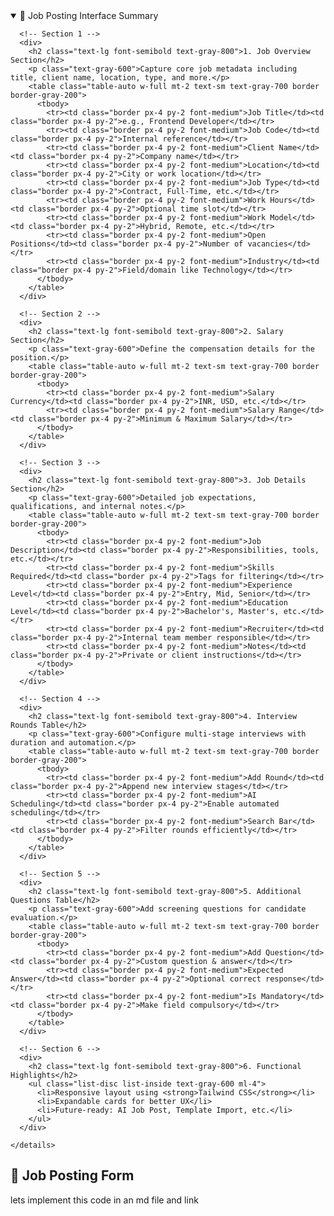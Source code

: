 <!DOCTYPE html>
<html lang="en">
<head>
  <meta charset="UTF-8" />
  <meta name="viewport" content="width=device-width, initial-scale=1.0" />
  <title>Job Posting Summary</title>
  <script src="https://cdn.tailwindcss.com"></script>
</head>
<body class="bg-gray-50 p-6 font-sans text-gray-800">

  <!-- Job Form Summary -->
  <div class="mb-6 rounded-2xl shadow-lg border border-gray-200 p-6 bg-white">
    <details open class="space-y-4">
      <summary class="text-xl font-semibold cursor-pointer text-blue-700">📘 Job Posting Interface Summary</summary>

      <!-- Section 1 -->
      <div>
        <h2 class="text-lg font-semibold text-gray-800">1. Job Overview Section</h2>
        <p class="text-gray-600">Capture core job metadata including title, client name, location, type, and more.</p>
        <table class="table-auto w-full mt-2 text-sm text-gray-700 border border-gray-200">
          <tbody>
            <tr><td class="border px-4 py-2 font-medium">Job Title</td><td class="border px-4 py-2">e.g., Frontend Developer</td></tr>
            <tr><td class="border px-4 py-2 font-medium">Job Code</td><td class="border px-4 py-2">Internal reference</td></tr>
            <tr><td class="border px-4 py-2 font-medium">Client Name</td><td class="border px-4 py-2">Company name</td></tr>
            <tr><td class="border px-4 py-2 font-medium">Location</td><td class="border px-4 py-2">City or work location</td></tr>
            <tr><td class="border px-4 py-2 font-medium">Job Type</td><td class="border px-4 py-2">Contract, Full-Time, etc.</td></tr>
            <tr><td class="border px-4 py-2 font-medium">Work Hours</td><td class="border px-4 py-2">Optional time slot</td></tr>
            <tr><td class="border px-4 py-2 font-medium">Work Model</td><td class="border px-4 py-2">Hybrid, Remote, etc.</td></tr>
            <tr><td class="border px-4 py-2 font-medium">Open Positions</td><td class="border px-4 py-2">Number of vacancies</td></tr>
            <tr><td class="border px-4 py-2 font-medium">Industry</td><td class="border px-4 py-2">Field/domain like Technology</td></tr>
          </tbody>
        </table>
      </div>

      <!-- Section 2 -->
      <div>
        <h2 class="text-lg font-semibold text-gray-800">2. Salary Section</h2>
        <p class="text-gray-600">Define the compensation details for the position.</p>
        <table class="table-auto w-full mt-2 text-sm text-gray-700 border border-gray-200">
          <tbody>
            <tr><td class="border px-4 py-2 font-medium">Salary Currency</td><td class="border px-4 py-2">INR, USD, etc.</td></tr>
            <tr><td class="border px-4 py-2 font-medium">Salary Range</td><td class="border px-4 py-2">Minimum & Maximum Salary</td></tr>
          </tbody>
        </table>
      </div>

      <!-- Section 3 -->
      <div>
        <h2 class="text-lg font-semibold text-gray-800">3. Job Details Section</h2>
        <p class="text-gray-600">Detailed job expectations, qualifications, and internal notes.</p>
        <table class="table-auto w-full mt-2 text-sm text-gray-700 border border-gray-200">
          <tbody>
            <tr><td class="border px-4 py-2 font-medium">Job Description</td><td class="border px-4 py-2">Responsibilities, tools, etc.</td></tr>
            <tr><td class="border px-4 py-2 font-medium">Skills Required</td><td class="border px-4 py-2">Tags for filtering</td></tr>
            <tr><td class="border px-4 py-2 font-medium">Experience Level</td><td class="border px-4 py-2">Entry, Mid, Senior</td></tr>
            <tr><td class="border px-4 py-2 font-medium">Education Level</td><td class="border px-4 py-2">Bachelor's, Master's, etc.</td></tr>
            <tr><td class="border px-4 py-2 font-medium">Recruiter</td><td class="border px-4 py-2">Internal team member responsible</td></tr>
            <tr><td class="border px-4 py-2 font-medium">Notes</td><td class="border px-4 py-2">Private or client instructions</td></tr>
          </tbody>
        </table>
      </div>

      <!-- Section 4 -->
      <div>
        <h2 class="text-lg font-semibold text-gray-800">4. Interview Rounds Table</h2>
        <p class="text-gray-600">Configure multi-stage interviews with duration and automation.</p>
        <table class="table-auto w-full mt-2 text-sm text-gray-700 border border-gray-200">
          <tbody>
            <tr><td class="border px-4 py-2 font-medium">Add Round</td><td class="border px-4 py-2">Append new interview stages</td></tr>
            <tr><td class="border px-4 py-2 font-medium">AI Scheduling</td><td class="border px-4 py-2">Enable automated scheduling</td></tr>
            <tr><td class="border px-4 py-2 font-medium">Search Bar</td><td class="border px-4 py-2">Filter rounds efficiently</td></tr>
          </tbody>
        </table>
      </div>

      <!-- Section 5 -->
      <div>
        <h2 class="text-lg font-semibold text-gray-800">5. Additional Questions Table</h2>
        <p class="text-gray-600">Add screening questions for candidate evaluation.</p>
        <table class="table-auto w-full mt-2 text-sm text-gray-700 border border-gray-200">
          <tbody>
            <tr><td class="border px-4 py-2 font-medium">Add Question</td><td class="border px-4 py-2">Custom question & answer</td></tr>
            <tr><td class="border px-4 py-2 font-medium">Expected Answer</td><td class="border px-4 py-2">Optional correct response</td></tr>
            <tr><td class="border px-4 py-2 font-medium">Is Mandatory</td><td class="border px-4 py-2">Make field compulsory</td></tr>
          </tbody>
        </table>
      </div>

      <!-- Section 6 -->
      <div>
        <h2 class="text-lg font-semibold text-gray-800">6. Functional Highlights</h2>
        <ul class="list-disc list-inside text-gray-600 ml-4">
          <li>Responsive layout using <strong>Tailwind CSS</strong></li>
          <li>Expandable cards for better UX</li>
          <li>Future-ready: AI Job Post, Template Import, etc.</li>
        </ul>
      </div>

    </details>
  </div>

  <!-- Placeholder for job form -->
  <div class="bg-white p-6 border rounded-2xl shadow">
    <h2 class="text-xl font-semibold mb-4">📝 Job Posting Form</h2>
    <form>
      <!-- Your form elements go here -->
    </form>
  </div>

</body>
</html>
lets implement this code in an md file and link